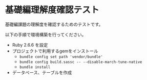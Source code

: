 # 基礎編理解度確認テスト
  
基礎編課題の理解度を確認するためのテストです。

以下の手順で環境構築を行ってください。

- Ruby 2.6.6 を設定
- プロジェクトで利用するgemをインストール
  - `bundle config set path 'vendor/bundle'` 
  - `bundle config build.sassc -- --disable-march-tune-native`
  - `bundle install`
- データベース、テーブルを作成

